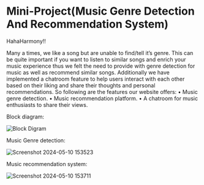 # Mini-Project(Music Genre Detection And Recommendation System)
HahaHarmony!!

Many a times, we like a song but are unable to find/tell it’s genre. This can be quite
important if you want to listen to similar songs and enrich your music experience
thus we felt the need to provide with genre detection for music as well as recommend
similar songs. Additionally we have implemented a chatroom feature to help users
interact with each other based on their liking and share their thoughts and personal
recommendations.
So following are the features our website offers:
• Music genre detection.
• Music recommendation platform.
• A chatroom for music enthusiasts to share their views.

Block diagram:


![Block Digram](https://github.com/user-attachments/assets/a4f53a7b-0806-4790-ad36-6266ecb54f61)

Music Genre detection:


![Screenshot 2024-05-10 153523](https://github.com/user-attachments/assets/c4107a44-bbd5-4ea1-8131-3b45e39d5585)



Music recommendation system:



![Screenshot 2024-05-10 153711](https://github.com/user-attachments/assets/8ba05b6a-792b-42bf-b918-972fd2ad36a6)

